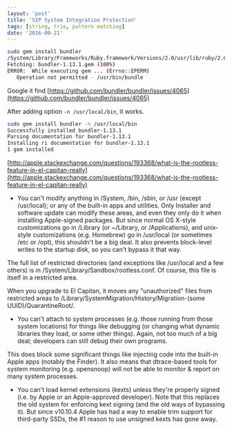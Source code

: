 ```yaml
---
layout: 'post'
title: 'SIP System Integration Protection'
tags: [string, trie, pattern matching]
date: '2016-09-21'
---
```


```bash
sudo gem install bundler
/System/Library/Frameworks/Ruby.framework/Versions/2.0/usr/lib/ruby/2.0.0/universal-darwin15/rbconfig.rb:213: warning: Insecure world writable dir /Users/lucas/dev/android/dex2jar/dex2jar-0.0.9.15 in PATH, mode 040777
Fetching: bundler-1.13.1.gem (100%)
ERROR:  While executing gem ... (Errno::EPERM)
   Operation not permitted - /usr/bin/bundle
```

Google it find [https://github.com/bundler/bundler/issues/4065](https://github.com/bundler/bundler/issues/4065)

After adding option `-n /usr/local/bin`, it works.

```bash
sudo gem install bundler -n /usr/local/bin
Successfully installed bundler-1.13.1
Parsing documentation for bundler-1.13.1
Installing ri documentation for bundler-1.13.1
1 gem installed
```

[http://apple.stackexchange.com/questions/193368/what-is-the-rootless-feature-in-el-capitan-really](http://apple.stackexchange.com/questions/193368/what-is-the-rootless-feature-in-el-capitan-really)

- You can't modify anything in /System, /bin, /sbin, or /usr (except /usr/local); or any of the built-in apps and utilities. Only Installer and software update can modify these areas, and even they only do it when installing Apple-signed packages. But since normal OS X-style customizations go in /Library (or ~/Library, or /Applications), and unix-style customizations (e.g. Homebrew) go in /usr/local (or sometimes /etc or /opt), this shouldn't be a big deal. It also prevents block-level writes to the startup disk, so you can't bypass it that way.

The full list of restricted directories (and exceptions like /usr/local and a few others) is in /System/Library/Sandbox/rootless.conf. Of course, this file is itself in a restricted area.

When you upgrade to El Capitan, it moves any "unauthorized" files from restricted areas to /Library/SystemMigration/History/Migration-(some UUID)/QuarantineRoot/.

- You can't attach to system processes (e.g. those running from those system locations) for things like debugging (or changing what dynamic libraries they load, or some other things). Again, not too much of a big deal; developers can still debug their own programs.

This does block some significant things like injecting code into the built-in Apple apps (notably the Finder). It also means that dtrace-based tools for system monitoring (e.g. opensnoop) will not be able to monitor & report on many system processes.

- You can't load kernel extensions (kexts) unless they're properly signed (i.e. by Apple or an Apple-approved developer). Note that this replaces the old system for enforcing kext signing (and the old ways of bypassing it). But since v10.10.4 Apple has had a way to enable trim support for third-party SSDs, the #1 reason to use unsigned kexts has gone away.

